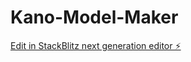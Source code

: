 # Kano-Model-Maker

[Edit in StackBlitz next generation editor ⚡️](https://stackblitz.com/~/github.com/sudarshanbengani/Kano-Model-Maker)
